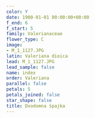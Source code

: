 ```yaml
---
color: Y
date: 1900-01-01 00:00:00+00:00
f_end: 6
f_start: 5
family: Valerianaceae
flower_type: C
image:
- M_1_1127.JPG
latin: Valeriana dioica
lead: M_1_1127.JPG
lead_sample: false
name: index
order: Valeriana
parallel: false
petals: 5
petals_joined: false
star_shape: false
title: Dvodomna špajka
---
```



